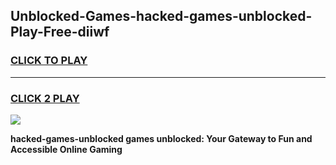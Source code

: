 
## Unblocked-Games-hacked-games-unblocked-Play-Free-diiwf
<h3>
<a href="https://premium76.site?title=hacked-games-unblocked&ref=22A">CLICK TO PLAY</a></h3>
<hr>

<h3>
<a href="https://premium76.site?title=hacked-games-unblocked&ref=22A">CLICK 2 PLAY</a>
  
</h3>

<a href="https://premium76.site?title=hacked-games-unblocked&ref=22A"><img src="https://clearcache.store/games.png"></a>


**hacked-games-unblocked games unblocked: Your Gateway to Fun and Accessible Online Gaming**
